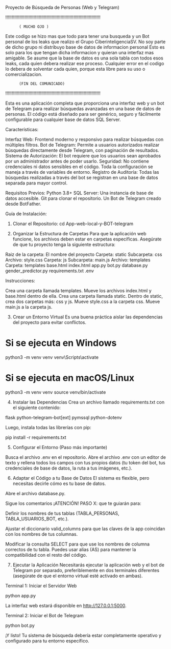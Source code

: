 Proyecto de Búsqueda de Personas (Web y Telegram)

!!!!!!!!!!!!!!!!!!!!!!!!!!!!!!!!!!!!!!!!!!!!!!!!!!!!!!!!!!!!!!!!!!!!!!!!!!


          ( MUCHO OJO )



Este codigo se hizo mas que todo para tener una busqueda y un Bot personal de los leaks que realizo el Grupo CiberinteligenciaSV.
No soy parte de dicho grupo ni distribuyo base de datos de informacion personal
Esto es solo para los que tengan dicha informacion y quieran una interfaz mas amigable.
Se asume que la base de datos es una sola tabla con todos esos leaks, cada quien debera realizar ese proceso.
Cualquier error en el codigo lo debera de solventar cada quien, porque esta libre para su uso o comercializacion.



          (FIN DEL COMUNICADO)  




!!!!!!!!!!!!!!!!!!!!!!!!!!!!!!!!!!!!!!!!!!!!!!!!!!!!!!!!!!!!!!!!!!!!!!!!!!
          


Esta es una aplicación completa que proporciona una interfaz web y un bot de Telegram para realizar búsquedas avanzadas en una base de datos de personas. El código está diseñado para ser genérico, seguro y fácilmente configurable para cualquier base de datos SQL Server.



Características:

Interfaz Web: Frontend moderno y responsivo para realizar búsquedas con múltiples filtros.
Bot de Telegram: Permite a usuarios autorizados realizar búsquedas directamente desde Telegram, con paginación de resultados.
Sistema de Autorización: El bot requiere que los usuarios sean aprobados por un administrador antes de poder usarlo.
Seguridad: No contiene credenciales ni datos sensibles en el código. Toda la configuración se maneja a través de variables de entorno.
Registro de Auditoría: Todas las búsquedas realizadas a través del bot se registran en una base de datos separada para mayor control.


Requisitos Previos:
Python 3.8+
SQL Server: Una instancia de base de datos accesible.
Git para clonar el repositorio.
Un Bot de Telegram creado desde BotFather.


Guía de Instalación:

1. Clonar el Repositorio:
 cd App-web-local-y-BOT-telegram


2. Organizar la Estructura de Carpetas
Para que la aplicación web funcione, los archivos deben estar en carpetas específicas. Asegúrate de que tu proyecto tenga la siguiente estructura:

Raiz de la carpeta: El nombre del proyecto
Carpeta: static
    Subcarpeta: css
        Archivo: style.css
Carpeta: js
    Subcarpeta: main.js
        Archivo: templates
Carpeta: templates
      base.html
      index.html
app.py
bot.py
database.py
gender_predictor.py
requirements.txt
.env


Instrucciones:

Crea una carpeta llamada templates. Mueve los archivos index.html y base.html dentro de ella.
Crea una carpeta llamada static.
Dentro de static, crea dos carpetas más: css y js.
Mueve style.css a la carpeta css.
Mueve main.js a la carpeta js.


3. Crear un Entorno Virtual
Es una buena práctica aislar las dependencias del proyecto para evitar conflictos.

# Si se ejecuta en Windows
python3 -m venv venv
venv\Scripts\activate

# Si se ejecuta en macOS/Linux
python3 -m venv venv
source venv/bin/activate

4. Instalar las Dependencias
Crea un archivo llamado requirements.txt con el siguiente contenido:

flask
python-telegram-bot[ext]
pymssql
python-dotenv

Luego, instala todas las librerías con pip:

pip install -r requirements.txt

5. Configurar el Entorno (Paso más importante)

Busca el archivo .env en el repositorio.
Abre el archivo .env con un editor de texto y rellena todos los campos con tus propios datos (tu token del bot, tus credenciales de base de datos, la ruta a tus imágenes, etc.).


6. Adaptar el Código a tu Base de Datos
El sistema es flexible, pero necesitas decirle cómo es tu base de datos.

Abre el archivo database.py.

Sigue los comentarios ¡ATENCIÓN! PASO X: que te guiarán para:

Definir los nombres de tus tablas (TABLA_PERSONAS, TABLA_USUARIOS_BOT, etc.).

Ajustar el diccionario valid_columns para que las claves de la app coincidan con los nombres de tus columnas.

Modificar la consulta SELECT para que use los nombres de columna correctos de tu tabla. Puedes usar alias (AS) para mantener la compatibilidad con el resto del código.

7. Ejecutar la Aplicación
Necesitarás ejecutar la aplicación web y el bot de Telegram por separado, preferiblemente en dos terminales diferentes (asegúrate de que el entorno virtual esté activado en ambas).

Terminal 1: Iniciar el Servidor Web

python app.py

La interfaz web estará disponible en http://127.0.0.1:5000.

Terminal 2: Iniciar el Bot de Telegram

python bot.py

¡Y listo! Tu sistema de búsqueda debería estar completamente operativo y configurado para tu entorno específico.
